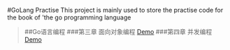 #GoLang Practise
This project is mainly used to store the practise code for the book of 'the go programming language

>##Go语言编程
>###第三章 面向对象编程 
>[Demo](./Simple-Media-Player/Readme.md)
>###第四章 并发编程
>[Demo](./cgss/Readme.md)